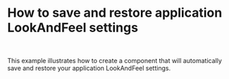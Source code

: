 # How to save and restore application LookAndFeel settings


<p><br />
<p>This example illustrates how to create a component that will automatically save and restore your application LookAndFeel settings.</p></p>

<br/>


